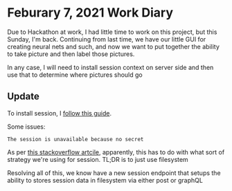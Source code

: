 # Feburary 7, 2021 Work Diary

Due to Hackathon at work, I had little time to work on this project, but this Sunday, I'm back. Continuing from last time, we have our little GUI for creating neural nets and such, and now we want to put together the ability to take picture and then label those pictures.

In any case, I will need to install session context on server side and then use that to determine where pictures should go

## Update

To install session, I [follow this guide](https://flask-session.readthedocs.io/en/latest/).

Some issues:

```
The session is unavailable because no secret
```

As per [this stackoverflow artcile](https://stackoverflow.com/questions/35657821/the-session-is-unavailable-because-no-secret-key-was-set-set-the-secret-key-on/35657961), apparently, this has to do with what sort of strategy we're using for session. TL;DR is to just use filesystem

Resolving all of this, we know have a new session endpoint that setups the ability to stores session data in filesystem via either post or graphQL
